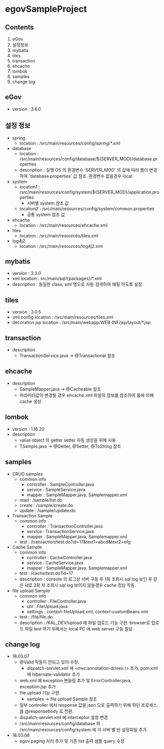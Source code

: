 egovSampleProject
=============


Contents
-------------
1. eGov
2. 설정정보
3. mybatis
4. tiles
5. transaction
6. ehcache
7. lombok
8. samples
9. change log


eGov
-------------
* version : 3.6.0


설정 정보
-------------
* spring
	* location : /src/main/resources/config/spring/*.xml
* database
	* location : /src/main/resources/config/database/${SERVER_MOD}/database.properties
	* description : 실행 OS 의 환경변수 'SERVER_MOD' 의 값에 따라 폴더 변경하여 'database.properties' 값 참조. 환경변수 없을경우 local
* system
	* location1 : /src/main/resources/config/system/${SERVER_MOD}/application.properties
		* 서버별 system 참조 값
	* location2 : /src/main/resources/config/system/common.properties
		* 공통 system 참조 값
* ehcache
	* location : /src/main/resources/ehcache.xml	
* tiles
	* location : /src/main/resources/tiles.xml
* log4j2
	* location : /src/main/resources/log4j2.xml
	

mybatis
-------------	
* version : 3.3.0
* xml location : src/main/sql/{packages}/*.xml
* description : 동일한 class, xml 명으로 자동 검색하여 매핑 하도록 설정.


tiles
-------------
* version : 3.0.5
* xml config location : /src/main/resources/tiles.xml
* decoration jsp location : /src/main/webapp/WEB-INF/jsp/layout/*.jsp


transaction
-------------
* description
	* TransactionService.java -> @Transactional 참조
	
ehcache
-------------
* description
	* SampleMapper.java -> @Cacheable 참조
	* 파라미터값이 변경될 경우 ehcache.xml 파일의 정보를 참조하여 룰에 의해 cache 생성
	
lombok
-------------
* version : 1.16.20
* description
	* value object 의 getter setter 자동 생성을 위해 사용
	* TSample.java -> @Getter, @Setter, @ToString 참조

samples
-------------
* CRUD samples
	* common info
		* controller : SampleController.java
		* service : SampleService.java
		* mapper : SampleMapper.java, Samplemapper.xml
	* read : /sample/list.do
	* create : /sample/create.do
	* update : /sample/update.do	
* Transaction Sample
	* common info
		* controller : TransactionController.java
		* service : TransactionService.java
		* mapper : SampleMapper.java, Samplemapper.xml
	* test : /transaction/test.do?id=17&text1=abcd&text2=efg
* Cache Sample
	* common info
		* controller : CacheController.java
		* service : CacheService.java
		* mapper : SampleMapper.java, Samplemapper.xml
	* test : /cache/test.do?id=17
	* description : console 의 로그상 서버 구동 후 1회 조회시 sql log 보인 후 같은 id로 2회 차 조회시 sql log 보이지 않을경우 cache 정상 작동.
* file upload Sample
	* common info
		* controller : FileController.java
		* util : FileUpload.java
		* settings : context-fileUpload.xml, context-customBeans.xml
	* test : /file/file.do
	* description : /KAL_DEV/upload 에 파일 업로드 기능 구현. browser로 업로드 파일 test 하기 위해서는 local PC 에 web server 구동 필요.
	
change log
-------------
* 18.03.07
	* @Valid 작동이 안되고 있어 수정.
		* dispatch-servlet.xml 에 <mvc:annotation-driven /> 추가, pom.xml 에 hibernate-validator 추가
	* web.xml 에 exception 핸들링 추가 및 ErrorController.java, exception.jsp 추가
	* file upload 기능 구현.
		* samples -> file upload Sample 참조
	* 일부 controller 에서 response 값을 json 으로 출력하기 위해 하던 프로세스를 @responsebody 로 전환.
	* dispatch-servlet.xml 에 interceptor 설정 변경
	* /src/main/resources/config/database 와 /src/main/resources/config/system 에 각 서버 별 빈 설정파일 추가. 
* 18.03.08
	* egov paging 처리 추가 및 기존 list 출력 샘플 query 수정
